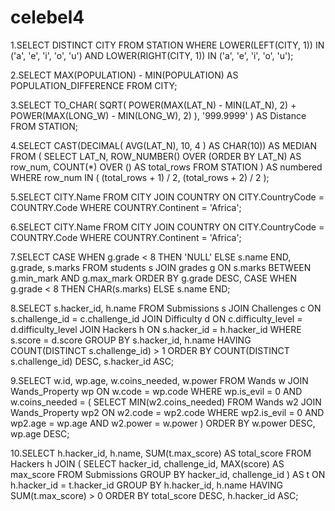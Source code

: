 # celebel4
1.SELECT DISTINCT CITY
FROM STATION
WHERE LOWER(LEFT(CITY, 1)) IN ('a', 'e', 'i', 'o', 'u')
  AND LOWER(RIGHT(CITY, 1)) IN ('a', 'e', 'i', 'o', 'u');

2.SELECT MAX(POPULATION) - MIN(POPULATION) AS POPULATION_DIFFERENCE
FROM CITY;

3.SELECT
    TO_CHAR(
        SQRT(
            POWER(MAX(LAT_N) - MIN(LAT_N), 2) +
            POWER(MAX(LONG_W) - MIN(LONG_W), 2)
        ),
        '999.9999'
    ) AS Distance
FROM STATION;

4.SELECT CAST(DECIMAL(
    AVG(LAT_N), 10, 4
) AS CHAR(10)) AS MEDIAN
FROM (
    SELECT LAT_N,
           ROW_NUMBER() OVER (ORDER BY LAT_N) AS row_num,
           COUNT(*) OVER () AS total_rows
    FROM STATION
) AS numbered
WHERE row_num IN (
    (total_rows + 1) / 2,
    (total_rows + 2) / 2
);


5.SELECT CITY.Name
FROM CITY
JOIN COUNTRY
  ON CITY.CountryCode = COUNTRY.Code
WHERE COUNTRY.Continent = 'Africa';

6.SELECT CITY.Name
FROM CITY
JOIN COUNTRY
  ON CITY.CountryCode = COUNTRY.Code
WHERE COUNTRY.Continent = 'Africa';


7.SELECT CASE WHEN g.grade < 8 THEN 'NULL' ELSE s.name END, g.grade, s.marks FROM students s JOIN grades g ON s.marks BETWEEN g.min_mark AND g.max_mark ORDER BY g.grade DESC, CASE WHEN g.grade < 8 THEN CHAR(s.marks) ELSE s.name END;

8.SELECT 
    s.hacker_id, 
    h.name
FROM 
    Submissions s
JOIN 
    Challenges c ON s.challenge_id = c.challenge_id
JOIN 
    Difficulty d ON c.difficulty_level = d.difficulty_level
JOIN
    Hackers h ON s.hacker_id = h.hacker_id
WHERE 
    s.score = d.score
GROUP BY 
    s.hacker_id, h.name
HAVING 
    COUNT(DISTINCT s.challenge_id) > 1
ORDER BY 
    COUNT(DISTINCT s.challenge_id) DESC,
    s.hacker_id ASC;

9.SELECT 
    w.id, 
    wp.age, 
    w.coins_needed, 
    w.power
FROM 
    Wands w
JOIN 
    Wands_Property wp ON w.code = wp.code
WHERE 
    wp.is_evil = 0
    AND w.coins_needed = (
        SELECT MIN(w2.coins_needed)
        FROM Wands w2
        JOIN Wands_Property wp2 ON w2.code = wp2.code
        WHERE wp2.is_evil = 0 
          AND wp2.age = wp.age
          AND w2.power = w.power
    )
ORDER BY 
    w.power DESC, 
    wp.age DESC;

10.SELECT 
    h.hacker_id,
    h.name,
    SUM(t.max_score) AS total_score
FROM 
    Hackers h
JOIN (
    SELECT 
        hacker_id, 
        challenge_id, 
        MAX(score) AS max_score
    FROM 
        Submissions
    GROUP BY 
        hacker_id, challenge_id
) AS t ON h.hacker_id = t.hacker_id
GROUP BY 
    h.hacker_id, h.name
HAVING 
    SUM(t.max_score) > 0
ORDER BY 
    total_score DESC,
    h.hacker_id ASC;


